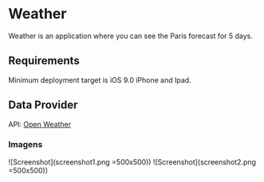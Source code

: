 # Weather 

Weather is an application where you can see the Paris forecast for 5 days.

## Requirements
Minimum deployment target is iOS 9.0 iPhone and Ipad.
 
## Data Provider 
API: 
[Open Weather](https://openweathermap.org/forecast5#5days)

### Imagens 
![Screenshot](screenshot1.png  =500x500))
![Screenshot](screenshot2.png =500x500))
